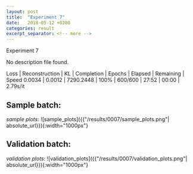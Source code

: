 ```yaml
---
layout: post
title:  "Experiment 7"
date:   2018-05-12 +0200
categories: result
excerpt_separator: <!-- more -->
---
```


<!-- more -->
Experiment 7

No description file found.

Loss | Reconstruction | KL | Completion | Epochs | Elapsed | Remaining | Speed
0.0034 | 0.0012 | 7290.2448 | 100% | 600/600 | 27:52 | 00:00 | 2.79s/it

## **Sample batch**:
_sample plots_:
![sample_plots]({{"/results/0007/sample_plots.png"| absolute_url}}){:width="1000px"}


## **Validation batch**:
_validation plots_:
![validation_plots]({{"/results/0007/validation_plots.png"| absolute_url}}){:width="1000px"}

